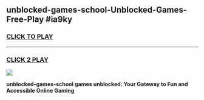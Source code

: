 
## unblocked-games-school-Unblocked-Games-Free-Play #ia9ky
<h3>
<a href="https://us.freeplayer.one?title=unblocked-games-school&ref=9M">CLICK TO PLAY</a></h3>
<hr>

<h3>
<a href="https://us.freeplayer.one?title=unblocked-games-school&ref=9M">CLICK 2 PLAY</a>
  
</h3>

<a href="https://us.freeplayer.one?title=unblocked-games-school&ref=9M"><img src="https://clearcache.store/games.png"></a>


**unblocked-games-school games unblocked: Your Gateway to Fun and Accessible Online Gaming**
